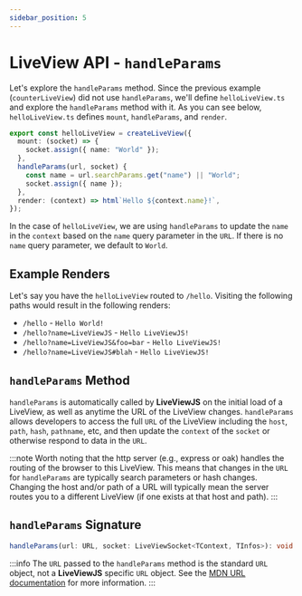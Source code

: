 ```yaml
---
sidebar_position: 5
---
```


# LiveView API - `handleParams`

Let's explore the `handleParams` method. Since the previous example (`counterLiveView`) did not use `handleParams`,
we'll define `helloLiveView.ts` and explore the `handleParams` method with it. As you can see below, `helloLiveView.ts`
defines `mount`, `handleParams`, and `render`.

```ts title="helloLiveView.ts"
export const helloLiveView = createLiveView({
  mount: (socket) => {
    socket.assign({ name: "World" });
  },
  handleParams(url, socket) {
    const name = url.searchParams.get("name") || "World";
    socket.assign({ name });
  },
  render: (context) => html`Hello ${context.name}!`,
});
```

In the case of `helloLiveView`, we are using `handleParams` to update the `name` in the `context` based on the `name`
query parameter in the `URL`. If there is no `name` query parameter, we default to `World`.

## Example Renders

Let's say you have the `helloLiveView` routed to `/hello`. Visiting the following paths would result in the following
renders:

- `/hello` - `Hello World!`
- `/hello?name=LiveViewJS` - `Hello LiveViewJS!`
- `/hello?name=LiveViewJS&foo=bar` - `Hello LiveViewJS!`
- `/hello?name=LiveViewJS#blah` - `Hello LiveViewJS!`

## `handleParams` Method

`handleParams` is automatically called by **LiveViewJS** on the initial load of a LiveView, as well as anytime the URL
of the LiveView changes. `handleParams` allows developers to access the full `URL` of the LiveView including the `host`,
`path`, `hash`, `pathname`, etc, and then update the `context` of the `socket` or otherwise respond to data in the
`URL`.

:::note Worth noting that the http server (e.g., express or oak) handles the routing of the browser to this LiveView.
This means that changes in the `URL` for `handleParams` are typically search parameters or hash changes. Changing the
host and/or path of a URL will typically mean the server routes you to a different LiveView (if one exists at that host
and path). :::

## `handleParams` Signature

```ts
handleParams(url: URL, socket: LiveViewSocket<TContext, TInfos>): void | Promise<void>;
```

:::info The `URL` passed to the `handleParams` method is the standard `URL` object, not a **LiveViewJS** specific `URL`
object. See the [MDN URL documentation](https://developer.mozilla.org/en-US/docs/Web/API/URL) for more information. :::

